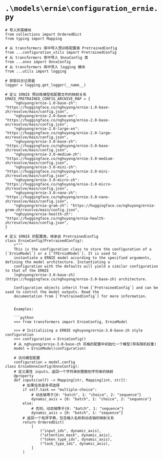 # `.\models\ernie\configuration_ernie.py`

```
# 导入所需模块
from collections import OrderedDict
from typing import Mapping

# 从 transformers 库中导入预训练配置类 PretrainedConfig
from ...configuration_utils import PretrainedConfig
# 从 transformers 库中导入 OnnxConfig 类
from ...onnx import OnnxConfig
# 从 transformers 库中导入 logging 模块
from ...utils import logging

# 获取日志记录器
logger = logging.get_logger(__name__)

# 定义 ERNIE 预训练模型和配置文件的映射关系
ERNIE_PRETRAINED_CONFIG_ARCHIVE_MAP = {
    "nghuyong/ernie-1.0-base-zh": "https://huggingface.co/nghuyong/ernie-1.0-base-zh/resolve/main/config.json",
    "nghuyong/ernie-2.0-base-en": "https://huggingface.co/nghuyong/ernie-2.0-base-en/resolve/main/config.json",
    "nghuyong/ernie-2.0-large-en": "https://huggingface.co/nghuyong/ernie-2.0-large-en/resolve/main/config.json",
    "nghuyong/ernie-3.0-base-zh": "https://huggingface.co/nghuyong/ernie-3.0-base-zh/resolve/main/config.json",
    "nghuyong/ernie-3.0-medium-zh": "https://huggingface.co/nghuyong/ernie-3.0-medium-zh/resolve/main/config.json",
    "nghuyong/ernie-3.0-mini-zh": "https://huggingface.co/nghuyong/ernie-3.0-mini-zh/resolve/main/config.json",
    "nghuyong/ernie-3.0-micro-zh": "https://huggingface.co/nghuyong/ernie-3.0-micro-zh/resolve/main/config.json",
    "nghuyong/ernie-3.0-nano-zh": "https://huggingface.co/nghuyong/ernie-3.0-nano-zh/resolve/main/config.json",
    "nghuyong/ernie-gram-zh": "https://huggingface.co/nghuyong/ernie-gram-zh/resolve/main/config.json",
    "nghuyong/ernie-health-zh": "https://huggingface.co/nghuyong/ernie-health-zh/resolve/main/config.json",
}

# 定义 ERNIE 的配置类，继承自 PretrainedConfig
class ErnieConfig(PretrainedConfig):
    r"""
    This is the configuration class to store the configuration of a [`ErnieModel`] or a [`TFErnieModel`]. It is used to
    instantiate a ERNIE model according to the specified arguments, defining the model architecture. Instantiating a
    configuration with the defaults will yield a similar configuration to that of the ERNIE
    [nghuyong/ernie-3.0-base-zh](https://huggingface.co/nghuyong/ernie-3.0-base-zh) architecture.

    Configuration objects inherit from [`PretrainedConfig`] and can be used to control the model outputs. Read the
    documentation from [`PretrainedConfig`] for more information.


    Examples:

    ```python
    >>> from transformers import ErnieConfig, ErnieModel

    >>> # Initializing a ERNIE nghuyong/ernie-3.0-base-zh style configuration
    >>> configuration = ErnieConfig()
    # 从 nghuyong/ernie-3.0-base-zh 风格的配置中初始化一个模型(带有随机权重)
    model = ErnieModel(configuration)
    
    # 访问模型配置
    configuration = model.config
class ErnieOnnxConfig(OnnxConfig):
    # 定义属性 inputs，返回一个字符串到整数到字符串的映射
    @property
    def inputs(self) -> Mapping[str, Mapping[int, str]]:
        # 如果任务是多项选择
        if self.task == "multiple-choice":
            # 动态轴等于{0: "batch", 1: "choice", 2: "sequence"}
            dynamic_axis = {0: "batch", 1: "choice", 2: "sequence"}
        else:
            # 否则，动态轴等于{0: "batch", 1: "sequence"}
            dynamic_axis = {0: "batch", 1: "sequence"}
        # 返回一个有序字典，包含输入名称和动态轴的映射关系
        return OrderedDict(
            [
                ("input_ids", dynamic_axis),
                ("attention_mask", dynamic_axis),
                ("token_type_ids", dynamic_axis),
                ("task_type_ids", dynamic_axis),
            ]
        )
```